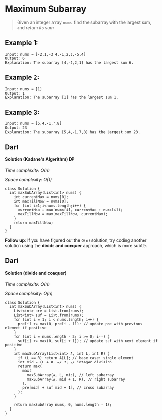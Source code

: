 # Maximum Subarray
>Given an integer array `nums`, find the subarray with the largest sum, and *return its sum*.

## Example 1:
```
Input: nums = [-2,1,-3,4,-1,2,1,-5,4]
Output: 6
Explanation: The subarray [4,-1,2,1] has the largest sum 6.
```
## Example 2:
```
Input: nums = [1]
Output: 1
Explanation: The subarray [1] has the largest sum 1.
```
## Example 3:
```
Input: nums = [5,4,-1,7,8]
Output: 23
Explanation: The subarray [5,4,-1,7,8] has the largest sum 23.
```

## Dart
#### Solution (Kadane's Algorithm) DP

*Time complexity: O(n)*

*Space complexity: O(1)*
```
class Solution {
  int maxSubArray(List<int> nums) {
    int currentMax = nums[0];
    int maxTillNow = nums[0];
    for (int i=1;i<nums.length;i++) {
      currentMax = max(nums[i], currentMax + nums[i]);
      maxTillNow = max(maxTillNow, currentMax);
    }
    return maxTillNow;
  }
}
```
**Follow up**: If you have figured out the `O(n)` solution, try coding another solution using the **divide and conquer** approach, which is more subtle.


## Dart
#### Solution (divide and conquer)

*Time complexity: O(n)*

*Space complexity: O(n)*
```
class Solution {
  int maxSubArray(List<int> nums) {
    List<int> pre = List.from(nums);
    List<int> suf = List.from(nums);
    for (int i = 1; i < nums.length; i++) {
      pre[i] += max(0, pre[i - 1]); // update pre with previous element if positive
    }
    for (int i = nums.length - 2; i >= 0; i--) {
      suf[i] += max(0, suf[i + 1]); // update suf with next element if positive
    }
    int maxSubArray(List<int> A, int L, int R) {
      if (L == R) return A[L]; // base case: single element
      int mid = (L + R) ~/ 2; // integer division
      return max(
        max(
          maxSubArray(A, L, mid), // left subarray
          maxSubArray(A, mid + 1, R), // right subarray
        ),
        pre[mid] + suf[mid + 1], // cross subarray
      );
    }

    return maxSubArray(nums, 0, nums.length - 1);
  }
}
```